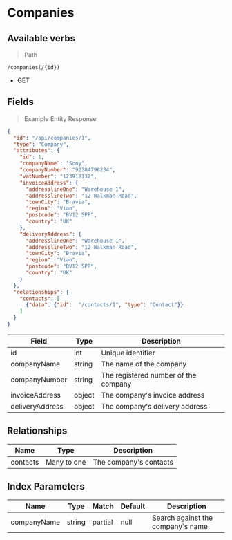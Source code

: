 # Companies

## Available verbs

> Path

```
/companies(/{id})
```

* GET

## Fields

> Example Entity Response

```json
{
  "id": "/api/companies/1",
  "type": "Company",
  "attributes": {
    "id": 1,
    "companyName": "Sony",
    "companyNumber": "92384798234",
    "vatNumber": "123918132",
    "invoiceAddress": {
      "addresslineOne": "Warehouse 1",
      "addresslineTwo": "12 Walkman Road",
      "townCity": "Bravia",
      "region": "Viao",
      "postcode": "BV12 5PP",
      "country": "UK"
    },
    "deliveryAddress": {
      "addresslineOne": "Warehouse 1",
      "addresslineTwo": "12 Walkman Road",
      "townCity": "Bravia",
      "region": "Viao",
      "postcode": "BV12 5PP",
      "country": "UK"
    }
  },
  "relationships": {
    "contacts": [
      {"data": {"id":  "/contacts/1", "type": "Contact"}}
    ]
  }
}
```

Field | Type | Description
----- | ---  | -----------
id | int | Unique identifier
companyName | string | The name of the company
companyNumber | string | The registered number of the company
invoiceAddress | object | The company's invoice address
deliveryAddress | object | The company's delivery address


## Relationships

Name | Type | Description
---- | ---- | -----------
contacts | Many to one | The company's contacts

## Index Parameters

Name | Type | Match | Default | Description
---- | ---- | ----- | ------- | -----------
companyName | string | partial | null | Search against the company's name
